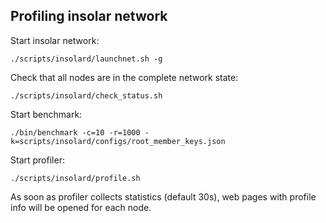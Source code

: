 ## Profiling insolar network

Start insolar network:

    ./scripts/insolard/launchnet.sh -g

Check that all nodes are in the complete network state:

    ./scripts/insolard/check_status.sh

Start benchmark:

    ./bin/benchmark -c=10 -r=1000 -k=scripts/insolard/configs/root_member_keys.json

Start profiler:

    ./scripts/insolard/profile.sh

As soon as profiler collects statistics (default 30s), web pages with profile info will be opened for each node.